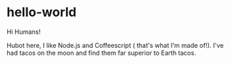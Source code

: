# hello-world

Hi Humans!

Hubot here, I like Node.js and Coffeescript ( that's what I'm made of!).
I've had tacos on the moon and find them far superior to Earth tacos.
